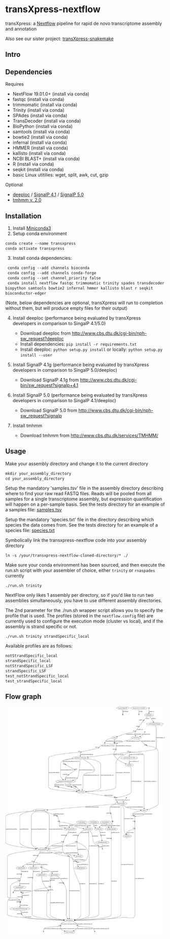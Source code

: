 # transXpress-nextflow
transXpress: a [Nextflow](https://www.nextflow.io) pipeline for rapid de novo transcriptome assembly and annotation

Also see our sister project: [transXpress-snakemake](https://github.com/transXpress/transXpress-snakemake)

## Intro

## Dependencies

Requires
* NextFlow 19.01.0+ (install via conda)
* fastqc (install via conda)
* trimmomatic (install via conda)
* Trinity (install via conda)
* SPAdes (install via conda)
* TransDecoder (install via conda)
* BioPython (install via conda)
* samtools (install via conda)
* bowtie2 (install via conda)
* infernal (install via conda)
* HMMER (install via conda)
* kallisto (install via conda)
* NCBI BLAST+ (install via conda)
* R (install via conda)
* seqkit (install via conda)
* basic Linux utitilies: wget, split, awk, cut, gzip

Optional
* [deeploc](http://www.cbs.dtu.dk/cgi-bin/nph-sw_request?deeploc) / [SignalP 4.1](http://www.cbs.dtu.dk/cgi-bin/sw_request?signalp+4.1) / [SignalP 5.0](http://www.cbs.dtu.dk/cgi-bin/nph-sw_request?signalp)
* [tmhmm v. 2.0](http://www.cbs.dtu.dk/services/TMHMM/)

## Installation

1. Install [Miniconda3](https://conda.io/en/latest/miniconda.html)
2. Setup conda environment 
~~~
conda create --name transxpress
conda activate transxpress
~~~
3. Install conda dependencies:  
~~~
 conda config --add channels bioconda
 conda config --add channels conda-forge
 conda config --set channel_priority false
 conda install nextflow fastqc trimmomatic trinity spades transdecoder biopython samtools bowtie2 infernal hmmer kallisto blast r seqkit bioconductor-edger
~~~
(Note, below dependencies are optional, transXpress will run to completion without them, but will produce empty files for their output)

4. Install deeploc (performance being evaluated by transXpress developers in comparison to SingalP 4.1/5.0)
      * Download deeploc from http://www.cbs.dtu.dk/cgi-bin/nph-sw_request?deeploc
      * Install dependencies: `pip install -r requirements.txt`
      * Install deeploc: `python setup.py install` or locally: `python setup.py install --user`
      
5. Install SignalP 4.1g (performance being evaluated by transXpress developers in comparison to SingalP 5.0/deeploc)
      * Download SignalP 4.1g from http://www.cbs.dtu.dk/cgi-bin/sw_request?signalp+4.1


6. Install SignalP 5.0 (performance being evaluated by transXpress developers in comparison to SingalP 4.1/deeploc)
      * Download SignalP 5.0 from http://www.cbs.dtu.dk/cgi-bin/nph-sw_request?signalp
      
7. Install tmhmm
      * Download tmhmm from http://www.cbs.dtu.dk/services/TMHMM/

## Usage
Make your assembly directory and change it to the current directory
```
mkdir your_assembly_directory
cd your_assembly_directory
```
Setup the mandatory 'samples.tsv' file in the assembly directory describing where to find your raw read FASTQ files. Reads will be pooled from all samples for a single transcriptome assembly, but expression quantification will happen on a per-sample basis. See the tests directory for an example of a samples file: [samples.tsv](./tests/test_nonSS-trinity/samples.tsv)

Setup the mandatory 'species.txt' file in the directory describing which species the data comes from. See the tests directory for an example of a species file: [species.txt](./tests/test_nonSS-trinity/species.txt)

Symbolically link the transxpress-nextflow code into your assembly directory
```
ln -s /your/transxpress-nextflow-cloned-directory/* ./
```
Make sure your conda environment has been sourced, and then execute the run.sh script with your assembler of choice, either `trinity` or `rnaspades` currently
```
./run.sh trinity
```
NextFlow only likes 1 assembly per directory, so if you'd like to run two assemblies simultaneously, you have to use different assembly directories.



The 2nd parameter for the ./run.sh wrapper script allows you to specify the profile that is used. The profiles (stored in the `nextflow.config` file) are currently used to configure the execution mode (cluster vs local), and if the assembly is strand specific or not.
```
./run.sh trinity strandSpecific_local
```
Available profiles are as follows:
```
notStrandSpecific_local
strandSpecific_local
notStrandSpecific_LSF
strandSpecific_LSF
test_notStrandSpecific_local
test_strandSpecific_local
```

## Flow graph
![Directed acyclic graph for transXpress-nextflow program execution](./tests/test_nonSS-trinity/test_nonSS_dag.svg)

